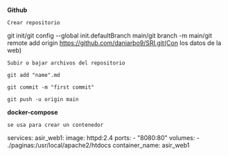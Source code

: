 **Github**

`Crear repositorio`

git init/git config --global init.defaultBranch main/git branch -m main/git remote add origin https://github.com/daniarbo9/SRI.git(Con los datos de la web)

`Subir o bajar archivos del repositorio`

`git add "name".md`

`git commit -m "first commit"`

`git push -u origin main`

**docker-compose**

`se usa para crear un contenedor`

services: 
  asir_web1:
    image: httpd:2.4
    ports: 
     - "8080:80"
    volumes:
     - ./paginas:/usr/local/apache2/htdocs
    container_name: asir_web1
